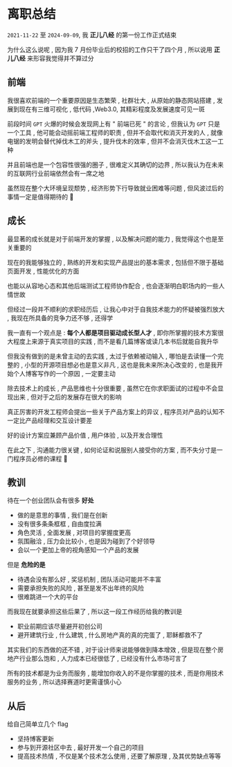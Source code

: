 # 离职总结

`2021-11-22` 至 `2024-09-09`, 我 **正儿八经** 的第一份工作正式结束

为什么这么说呢 , 因为我 7 月份毕业后的校招的工作只干了四个月 , 所以说用 **正儿八经** 来形容我觉得并不算过分

## 前端

我很喜欢前端的一个重要原因是生态繁荣 , 社群壮大 , 从原始的静态网站搭建 , 发展到现在有三维可视化 , 低代码 ,Web3.0, 其精彩程度及发展速度可见一斑

前段时间 `GPT` 火爆的时候会发现网上有 " 前端已死 " 的言论 , 但我认为 `GPT` 只是一个工具 , 他可能会动摇前端工程师的职责 , 但并不会取代和消灭开发的人 , 就像电锯的发明会替代掉伐木工的斧头 , 提升伐木的效率 , 但并不会消灭伐木工这一工种

并且前端也是一个包容性很强的圈子 , 很难定义其确切的边界 , 所以我认为在未来的互联网行业前端依然会有一席之地

虽然现在整个大环境呈现颓势 , 经济形势下行导致就业困难等问题 , 但风波过后的事情一定是值得期待的 🫵

## 成长

最显著的成长就是对于前端开发的掌握 , 以及解决问题的能力 , 我觉得这个也是至关重要的

现在的我能够独立的 , 熟练的开发和实现产品提出的基本需求 , 包括但不限于基础页面开发 , 性能优化的方面

也能以从容地心态和其他后端测试工程师协作配合 , 也会逐渐明白职场内的一些人情世故

但经过一段并不顺利的求职经历后 , 让我心中对于自我技术能力的怀疑被强烈放大 , 我现在所具备的竞争力还不够 , 还得学

我一直有一个观点是 : **每个人都是项目驱动成长型人才** , 即你所掌握的技术方案很大程度上来源于真实项目的实践 , 而不是看几篇博客或读几本书后就能自我升华

但我没有做到的是未曾主动的去实践 , 太过于依赖被动输入 , 哪怕是去读懂一个完整的 , 小型的开源项目想必也是意义非凡 , 这也是我未来所决心改变的 , 也是我开始个人博客写作的一个原因 , 一定要主动 

除去技术上的成长 , 产品思维也十分很重要 , 虽然它在你求职面试的过程中不会显现出来 , 但对于之后的发展存在很大的影响

真正厉害的开发工程师会提出一些关于产品方案上的异议 , 程序员对产品的认知不一定比产品经理和交互设计要差

好的设计方案应兼顾产品价值 , 用户体验 , 以及开发合理性 

在此之下 , 沟通能力很关键 , 如何论证和说服别人接受你的方案 , 而不失分寸是一门程序员必修的课程 🤔

## 教训

待在一个创业团队会有很多 **好处**

- 做的是意思的事情 , 我们是在创新
- 没有很多条条框框 , 自由度拉满
- 角色灵活 , 全面发展 , 对项目的掌握度更高
- 氛围融洽 , 压力会比较小 , 也是因为碰到了个好领导
- 会以一个更加上帝的视角感知一个产品的发展

但是 **危险的是**

- 待遇会没有那么好 , 奖惩机制 , 团队活动可能并不丰富
- 需要承担失败的风险 , 甚至是发不出年终的风险
- 很难跳进一个大的平台

而我现在就要承担这些后果了 , 所以这一段工作经历给我的教训是

- 职业前期应该尽量避开初创公司
- 避开建筑行业 , 什么建筑 , 什么房地产真的真的完蛋了 , 耶稣都救不了

其实我们的东西做的还不错 , 对于设计师来说能够做到降本增效 , 但是现在整个房地产行业那么饱和 , 人力成本已经很低了 , 已经没有什么市场可言了

所有的技术都是为业务而服务 , 能增加你收入的不是你掌握的技术 , 而是你用技术服务的业务 , 所以选择赛道时更需谨慎小心

## 从后

给自己简单立几个 flag

- 坚持博客更新
- 参与到开源社区中去 , 最好开发一个自己的项目
- 提高技术热情 , 不仅是某个技术怎么使用 , 还要了解原理 , 及其优势缺点等等
